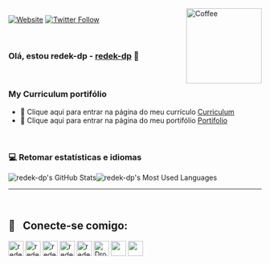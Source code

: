 <img src="https://i.ibb.co/gZS7h2D/DS.png" min-width="150px" max-width="150px" width="150px" align="right" alt="Coffee">

[![Website](https://img.shields.io/website?label=github.com/redek-dp&style=for-the-badge&url=https://github.com/redek-dp/)](https://github.com/redek-dp/)
[![Twitter Follow](https://img.shields.io/twitter/follow/davidsonbpe?color=1DA1F2&logo=Twitter&style=for-the-badge)](https://twitter.com/intent/follow?original_referer=https%3A%2F%2Fgithub.com%2Fdavidsonbpe&screen_name=davidsonbpe)


<br />


### Olá, estou redek-dp - [redek-dp][website] 👋


<br />



### My Curriculum portifólio
- 📃 Clique aqui para entrar na página do meu currículo [Curriculum][curriculum]
- 📃 Clique aqui para entrar na página do meu portifólio [Portifolio][portifolio]


<br />


### 💻 Retomar estatísticas e idiomas

<img align="center" alt="redek-dp's GitHub Stats" src="https://github-readme-stats.vercel.app/api?username=redek-dp&show_icons=true&theme=radical" /><img align="center" alt="redek-dp's Most Used Languages" src="https://github-readme-stats.vercel.app/api/top-langs/?username=redek-dp&layout=compact&theme=gotham" />

---

<br />

## :email: &nbsp; Conecte-se comigo:

[<img height="30" src="https://img.shields.io/badge/YouTube-FF0000?style=for-the-badge&logo=youtube&logoColor=white" alt="redek-dp | YouTube" />][youtube]
[<img height="30" src="https://img.shields.io/badge/Twitter-1DA1F2?style=for-the-badge&logo=twitter&logoColor=white" alt="redek-dp | Twitter" />][twitter]
[<img height="30" src="https://img.shields.io/badge/Instagram-E4405F?style=for-the-badge&logo=instagram&logoColor=white" alt="redek-dp | Instagram" />][instagram]
[<img height="30" src="https://img.shields.io/badge/CodePen-003333?style=for-the-badge&logo=CodePen&logoColor=white" alt="redek-dp | CodePen" />][CodePen]
[<img height="30" src="https://img.shields.io/badge/Facebook-1877F2?style=for-the-badge&logo=facebook&logoColor=white" alt="redek-dp | Facebook" />][facebook]
[<img height="30" src="https://img.shields.io/badge/Dropbox-0077B5?style=for-the-badge&logo=Dropbox&logoColor=white" alt="Dropbox | Dropbox" />][Dropbox]
<a href="mailto:#" alt="Email">
<img height="30" src="https://img.shields.io/badge/Email-D14836?style=for-the-badge&logo=Minutemailer&logoColor=white" /></a>
<a href="#" alt="Pinterest">
<img height="30" src="https://img.shields.io/badge/Pinterest-FF0000?style=for-the-badge&logo=Pinterest&logoColor=white" /></a>



<br />
<br />
<br />

[curriculum]: https://github.com/redek-dp/Redek-dp/edit/master/README.md
[portifolio]: https://redek-dp.github.io/
[website]: https://github.com/redek-dp
[twitter]: #
[youtube]: #
[instagram]: #
[facebook]: #
[Dropbox]: #
[CodePen]: #

